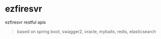 # ezfiresvr
ezfiresvr restful apis
> based on spring boot, swagger2, oracle, mybaits, redis, elasticsearch 
